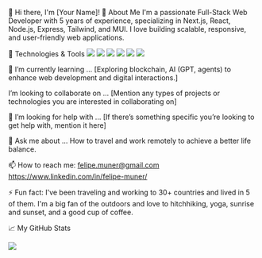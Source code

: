 👋 Hi there, I'm [Your Name]!
🚀 About Me
I'm a passionate Full-Stack Web Developer with 5 years of experience, specializing in Next.js, React, Node.js, Express, Tailwind, and MUI. I love building scalable, responsive, and user-friendly web applications.

🔧 Technologies & Tools
![](https://img.shields.io/badge/-Next.js-black?style=flat-square&logo=next.js)
![](https://img.shields.io/badge/-React-black?style=flat-square&logo=react)
![](https://img.shields.io/badge/-Node.js-black?style=flat-square&logo=node.js)
![](https://img.shields.io/badge/-Express-black?style=flat-square&logo=express)
![](https://img.shields.io/badge/-Tailwind_CSS-black?style=flat-square&logo=tailwind-css)
![](https://img.shields.io/badge/-MUI-black?style=flat-square&logo=material-ui)

🌱 I’m currently learning ...
[Exploring blockchain, AI (GPT, agents) to enhance web development and digital interactions.]

I’m looking to collaborate on ...
[Mention any types of projects or technologies you are interested in collaborating on]

🤔 I’m looking for help with ...
[If there’s something specific you’re looking to get help with, mention it here]

💬 Ask me about ...
How to travel and work remotely to achieve a better life balance.

📫 How to reach me:
felipe.muner@gmail.com
https://www.linkedin.com/in/felipe-muner/

⚡ Fun fact:
I've been traveling and working to 30+ countries and lived in 5 of them. I'm a big fan of the outdoors and love to hitchhiking, yoga, sunrise and sunset, and a good cup of coffee.

📈 My GitHub Stats

<img src="https://github-readme-streak-stats.herokuapp.com/?user=felipe-muner">

